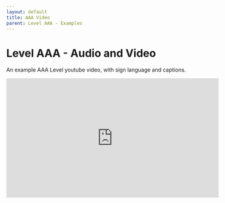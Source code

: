 ```yaml
---
layout: default
title: AAA Video
parent: Level AAA - Examples
---
```


# Level AAA - Audio and Video

An example AAA Level youtube video, with sign language and captions. 

<iframe width="560" height="315" src="https://www.youtube.com/embed/nst_YP492xg" title="YouTube video player" frameborder="0" allow="accelerometer; clipboard-write; encrypted-media; gyroscope; picture-in-picture" allowfullscreen></iframe>
 